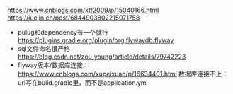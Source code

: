 https://www.cnblogs.com/xtf2009/p/15040166.html
https://juejin.cn/post/6844903802215071758
- pulug和dependency有一个就行  https://plugins.gradle.org/plugin/org.flywaydb.flyway
- sql文件命名很严格  https://blog.csdn.net/zou_young/article/details/79742223
- flyway版本/数据库连接：https://www.cnblogs.com/xupeixuan/p/16634401.html
数据库连接不上：url写在build.gradle里，而不是application.yml
